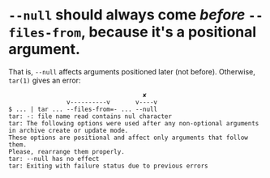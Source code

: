 # `--null` should always come *before* `--files-from`, because it's a positional argument.

That is, `--null` affects arguments positioned later (not before).
Otherwise, `tar(1)` gives an error:

                                         ✘
                    v----------v       v----v
    $ ... | tar ... --files-from=- ... --null
    tar: -: file name read contains nul character
    tar: The following options were used after any non-optional arguments in archive create or update mode.
    These options are positional and affect only arguments that follow them.
    Please, rearrange them properly.
    tar: --null has no effect
    tar: Exiting with failure status due to previous errors
